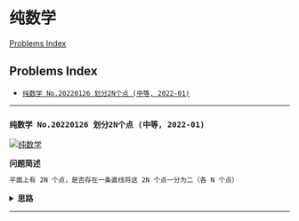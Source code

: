 # 纯数学

[Problems Index](#problems-index)

<!-- Tag: 纯数学 -->

Problems Index
---
- [`纯数学 No.20220126 划分2N个点 (中等, 2022-01)`](#纯数学-no20220126-划分2n个点-中等-2022-01)

---

### `纯数学 No.20220126 划分2N个点 (中等, 2022-01)`

[![纯数学](https://img.shields.io/badge/纯数学-lightgray.svg)](合集-纯数学.md)

<!--{
    "tags": ["纯数学"],
    "来源": "纯数学",
    "难度": "中等",
    "编号": "20220126",
    "标题": "划分2N个点",
    "公司": []
}-->

<summary><b>问题简述</b></summary>

```txt
平面上有 2N 个点，是否存在一条直线将这 2N 个点一分为二（各 N 个点）
```

<!-- 
<details><summary><b>详细描述</b></summary>

```txt
```
-->

</details>

<!-- <div align="center"><img src="../_assets/xxx.png" height="300" /></div> -->

<details><summary><b>思路</b></summary>

> [是否一点存在直线能把平面上给定的2n个点分成两部分，每部分n个点？ - 知乎](https://www.zhihu.com/question/25071189)

```txt
- 考虑将这 2N 个点两两相连得到 m 条直线（可能存在重叠），其斜率分别为 k_1, .., k_m；
- 因为 m 是有限的，则必然存在与这 m 条直线斜率不同的直线，
- 取这条直线的垂线，则这条垂线与这 m 条直线都不垂直；
- 把这条直线从这 2N 个点的一侧平移到另一侧，得到 2N 个交点，
- 则显然存在一条平行于平移方向的直线将这 2N 个交点分成两部分，而这条直线也将这 2N 个点划分成了数量相等的两部分。
```

</details>

---
